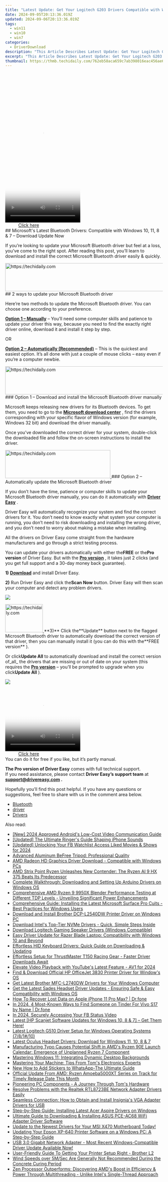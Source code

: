 ```yaml
---
title: "Latest Update: Get Your Logitech G203 Drivers Compatible with Windows 7, 10 & 11"
date: 2024-09-05T20:13:36.019Z
updated: 2024-09-06T20:13:36.019Z
tags:
  - win11
  - win10
  - win7
categories:
  - DriverDownload
description: "This Article Describes Latest Update: Get Your Logitech G203 Drivers Compatible with Windows 7, 10 & 11"
excerpt: "This Article Describes Latest Update: Get Your Logitech G203 Drivers Compatible with Windows 7, 10 & 11"
thumbnail: https://thmb.techidaily.com/762eb58aca659c7ab398016eac456ae67d371642f3000355e426b137b3698ca6.jpg
---
```


<!-- affiliate ads begin -->
<span id="1770526">
					<video width="240" height="480" style="cursor:pointer"
           poster="//a.impactradius-go.com/display-clicktoplayimage/1770526.png"
           onclick="if(!this.playClicked){this.play();this.setAttribute('controls',true);this.playClicked=true;}">
	   <source src="//a.impactradius-go.com/display-ad/20702-1770526">
	   <img src="//a.impactradius-go.com/display-clicktoplayimage/1770526.png" style="border: none; height: 100%; width: 100%; object-fit: contain">
	</video>
	<div style="width:150px;text-align:center"><a href="javascript:window.open(decodeURIComponent('https%3A%2F%2Ftokenmetrics.sjv.io%2Fc%2F5597632%2F1770526%2F20702'), '_blank');void(0);">Click here</a></div>
</span>
<img height="0" width="0" src="https://imp.pxf.io/i/5597632/1770526/20702" style="position:absolute;visibility:hidden;" border="0" />
<!-- affiliate ads end -->
## Microsoft's Latest Bluetooth Drivers: Compatible with Windows 10, 11, 8 & 7 – Download Update Now

If you’re looking to update your Microsoft Bluetooth driver but feel at a loss, you’ve come to the right spot. After reading this post, you’ll learn to download and install the correct Microsoft Bluetooth driver easily & quickly.

<!-- affiliate ads begin -->
<a href="https://unicoeye.pxf.io/c/5597632/2134494/18498" target="_top" id="2134494">
  <img src="//a.impactradius-go.com/display-ad/18498-2134494" border="0" alt="https://techidaily.com" width="721" height="90"/>
</a>
<img height="0" width="0" src="https://unicoeye.pxf.io/i/5597632/2134494/18498" style="position:absolute;visibility:hidden;" border="0" />
<!-- affiliate ads end -->
## 2 ways to update your Microsoft Bluetooth driver

 Here’re two methods to update the Microsoft Bluetooth driver. You can choose one according to your preference.

**[Option 1 – Manually](https://tools.techidaily.com/drivereasy/download/)**  – You’ll need some computer skills and patience to update your driver this way, because you need to find the exactly right driver online, download it and install it step by step.

OR

**[Option 2 – Automatically (Recommended)](https://www.drivereasy.com/knowledge/microsoft-bluetooth-driver-download-and-update/#option2)**  – This is the quickest and easiest option. It’s all done with just a couple of mouse clicks – easy even if you’re a computer newbie.

<!-- affiliate ads begin -->
<a href="https://appsumo.8odi.net/c/5597632/2130885/7443" target="_top" id="2130885">
  <img src="//a.impactradius-go.com/display-ad/7443-2130885" border="0" alt="https://techidaily.com" width="600" height="90"/>
</a>
<img height="0" width="0" src="https://appsumo.8odi.net/i/5597632/2130885/7443" style="position:absolute;visibility:hidden;" border="0" />
<!-- affiliate ads end -->
### Option 1 – Download and install the Microsoft Bluetooth driver manually

 Microsoft keeps releasing new drivers for its Bluetooth devices. To get them, you need to go to the **[Microsoft download center](https://www.microsoft.com/accessories/en-gb/downloads)**  , find the drivers corresponding with your specific flavor of Windows version (for example, Windows 32 bit) and download the driver manually.

 Once you’ve downloaded the correct driver for your system, double-click the downloaded file and follow the on-screen instructions to install the driver.

<!-- affiliate ads begin -->
<a href="https://aligracehair.sjv.io/c/5597632/2115934/19272" target="_top" id="2115934">
  <img src="//a.impactradius-go.com/display-ad/19272-2115934" border="0" alt="https://techidaily.com" width="336" height="90"/>
</a>
<img height="0" width="0" src="https://aligracehair.sjv.io/i/5597632/2115934/19272" style="position:absolute;visibility:hidden;" border="0" />
<!-- affiliate ads end -->
### Option 2 – Automatically update the Microsoft Bluetooth driver

 If you don’t have the time, patience or computer skills to update your Microsoft Bluetooth driver manually, you can do it automatically with **[Driver Easy](https://tools.techidaily.com/drivereasy/download/)**  .

 Driver Easy will automatically recognize your system and find the correct drivers for it. You don’t need to know exactly what system your computer is running, you don’t need to risk downloading and installing the wrong driver, and you don’t need to worry about making a mistake when installing.

 All the drivers on Driver Easy come straight from the hardware manufacturers and go through a strict testing process.

 You can update your drivers automatically with either the**FREE** or the**Pro version** of Driver Easy. But with the **[Pro version](https://tools.techidaily.com/drivereasy/download/)**  , it takes just 2 clicks (and you get full support and a 30-day money back guarantee).

**1)** **[Download](https://tools.techidaily.com/drivereasy/download/)**  and install Driver Easy.

**2)** Run Driver Easy and click the**Scan Now** button. Driver Easy will then scan your computer and detect any problem drivers.

![](https://images.drivereasy.com/wp-content/uploads/2020/08/de-1-3.jpg)

<!-- affiliate ads begin -->
<a href="https://aligracehair.sjv.io/c/5597632/2115910/19272" target="_top" id="2115910">
  <img src="//a.impactradius-go.com/display-ad/19272-2115910" border="0" alt="https://techidaily.com" width="120" height="90"/>
</a>
<img height="0" width="0" src="https://aligracehair.sjv.io/i/5597632/2115910/19272" style="position:absolute;visibility:hidden;" border="0" />
<!-- affiliate ads end -->
**3)** Click the**Update** button next to the flagged Microsoft Bluetooth driver to automatically download the correct version of that driver, then you can manually install it (you can do this with the**FREE version** ).

 Or click**Update All** to automatically download and install the correct version of_all_ the drivers that are missing or out of date on your system (this requires the **[Pro version](https://tools.techidaily.com/drivereasy/download/)**  – you’ll be prompted to upgrade when you click**Update All** ).

![](https://images.drivereasy.com/wp-content/uploads/2020/08/de-2-3.jpg)

<!-- affiliate ads begin -->
<span id="1304647">
					<video width="240" height="200" style="cursor:pointer"
           poster="//a.impactradius-go.com/display-clicktoplayimage/1304647.png"
           onclick="if(!this.playClicked){this.play();this.setAttribute('controls',true);this.playClicked=true;}">
	   <source src="//a.impactradius-go.com/display-ad/15852-1304647">
	   <img src="//a.impactradius-go.com/display-clicktoplayimage/1304647.png" style="border: none; height: 100%; width: 100%; object-fit: contain">
	</video>
	<div style="width:150px;text-align:center"><a href="javascript:window.open(decodeURIComponent('https%3A%2F%2Fthefitville.pxf.io%2Fc%2F5597632%2F1304647%2F15852'), '_blank');void(0);">Click here</a></div>
</span>
<img height="0" width="0" src="https://imp.pxf.io/i/5597632/1304647/15852" style="position:absolute;visibility:hidden;" border="0" />
<!-- affiliate ads end -->
 You can do it for free if you like, but it’s partly manual.

**The Pro version of Driver Easy** comes with full technical support.  
 If you need assistance, please contact **Driver Easy’s support team** at **[support@drivereasy.com](https://tools.techidaily.com/drivereasy/download/) .**

 Hopefully you’ll find this post helpful. If you have any questions or suggestions, feel free to share with us in the comment area below.

* [Bluetooth](https://tools.techidaily.com/drivereasy/download/)
* [driver](https://tools.techidaily.com/drivereasy/download/)
* [Drivers](https://tools.techidaily.com/drivereasy/download/)

<ins class="adsbygoogle"
     style="display:block"
     data-ad-format="autorelaxed"
     data-ad-client="ca-pub-7571918770474297"
     data-ad-slot="1223367746"></ins>



<ins class="adsbygoogle"
     style="display:block"
     data-ad-client="ca-pub-7571918770474297"
     data-ad-slot="8358498916"
     data-ad-format="auto"
     data-full-width-responsive="true"></ins>

<span class="atpl-alsoreadstyle">Also read:</span>
<div><ul>
<li><a href="https://on-screen-recording.techidaily.com/new-2024-approved-androids-low-cost-video-communication-guide/"><u>[New] 2024 Approved Android's Low-Cost Video Communication Guide</u></a></li>
<li><a href="https://some-skills.techidaily.com/updated-the-ultimate-ringers-guide-shaping-iphone-sounds/"><u>[Updated] The Ultimate Ringer's Guide Shaping iPhone Sounds</u></a></li>
<li><a href="https://facebook-clips.techidaily.com/updated-unlocking-your-fb-watchlist-access-liked-movies-and-shows-for-2024/"><u>[Updated] Unlocking Your FB Watchlist Access Liked Movies & Shows for 2024</u></a></li>
<li><a href="https://buynow-reviews.techidaily.com/advanced-aluminum-befree-tripod-professional-quality/"><u>Advanced Aluminum BeFree Tripod: Professional Quality</u></a></li>
<li><a href="https://hardware-updates.techidaily.com/amd-radeon-hd-graphics-driver-download-compatible-with-windows-pcs/"><u>AMD Radeon HD Graphics Driver Download - Compatible with Windows PCs</u></a></li>
<li><a href="https://hardware-updates.techidaily.com/amd-strix-point-ryzen-unleashes-new-contender-the-ryzen-ai-9-hx-375-beats-its-predecessor/"><u>AMD Strix Point Ryzen Unleashes New Contender: The Ryzen AI 9 HX 375 Beats Its Predecessor</u></a></li>
<li><a href="https://hardware-updates.techidaily.com/complete-walkthrough-downloading-and-setting-up-arduino-drivers-on-windows-os/"><u>Complete Walkthrough: Downloading and Setting Up Arduino Drivers on Windows OS</u></a></li>
<li><a href="https://hardware-updates.techidaily.com/comprehensive-amd-ryzen-9-9950x-blender-performance-testing-at-different-tdp-levels-unveiling-significant-power-enhancements/"><u>Comprehensive AMD Ryzen 9 9950X Blender Performance Testing at Different TDP Levels - Unveiling Significant Power Enhancements</u></a></li>
<li><a href="https://hardware-updates.techidaily.com/comprehensive-guide-installing-the-latest-microsoft-surface-pro-cuits-best-practices-for-windows-users/"><u>Comprehensive Guide: Installing the Latest Microsoft Surface Pro Cuits - Best Practices for Windows Users</u></a></li>
<li><a href="https://hardware-updates.techidaily.com/download-and-install-brother-dcp-l2540dw-printer-driver-on-windows-pc/"><u>Download and Install Brother DCP-L2540DW Printer Driver on Windows PC</u></a></li>
<li><a href="https://hardware-updates.techidaily.com/download-intels-top-tier-nvme-drivers-quick-simple-steps-inside/"><u>Download Intel's Top-Tier NVMe Drivers - Quick, Simple Steps Inside</u></a></li>
<li><a href="https://hardware-updates.techidaily.com/download-logitech-gaming-speaker-drivers-windows-compatible/"><u>Download Logitech Gaming Speaker Drivers (Windows Compatible)</u></a></li>
<li><a href="https://hardware-updates.techidaily.com/easy-driver-update-for-razer-blade-laptop-compatibility-with-windows-10-and-beyond/"><u>Easy Driver Update for Razer Blade Laptop: Compatibility with Windows 10 and Beyond</u></a></li>
<li><a href="https://hardware-updates.techidaily.com/effortless-hid-keyboard-drivers-quick-guide-on-downloading-and-updating/"><u>Effortless HID Keyboard Drivers: Quick Guide on Downloading & Updating</u></a></li>
<li><a href="https://hardware-updates.techidaily.com/1722974628784-effortless-setup-for-thrustmaster-t150-racing-gear-faster-driver-downloads-await/"><u>Effortless Setup for ThrustMaster T150 Racing Gear - Faster Driver Downloads Await</u></a></li>
<li><a href="https://youtube-clips.techidaily.com/elevate-video-playback-with-youtubes-latest-feature-av1-for-2024/"><u>Elevate Video Playback with YouTube's Latest Feature - AV1 for 2024</u></a></li>
<li><a href="https://hardware-updates.techidaily.com/find-and-download-official-hp-officejet-3830-printer-driver-for-windows-os/"><u>Find & Download Official HP OfficeJet 3830 Printer Driver for Window's OS</u></a></li>
<li><a href="https://hardware-updates.techidaily.com/get-latest-brother-mfc-l2740dw-drivers-for-your-windows-computer/"><u>Get Latest Brother MFC-L2740DW Drivers for Your Windows Computer</u></a></li>
<li><a href="https://hardware-updates.techidaily.com/get-the-latest-sades-headset-driver-updates-ensuring-safe-and-easy-compatibility-with-windows-os/"><u>Get the Latest Sades Headset Driver Updates - Ensuring Safe & Easy Compatibility with Windows OS</u></a></li>
<li><a href="https://techidaily.com/how-to-recover-lost-data-on-apple-iphone-11-pro-max-drfone-by-drfone-ios-data-recovery-ios-data-recovery/"><u>How To Recover Lost Data on Apple iPhone 11 Pro Max? | Dr.fone</u></a></li>
<li><a href="https://location-social.techidaily.com/in-2024-4-most-known-ways-to-find-someone-on-tinder-for-vivo-s17-by-name-drfone-by-drfone-virtual-android/"><u>In 2024, 4 Most-Known Ways to Find Someone on Tinder For Vivo S17 by Name | Dr.fone</u></a></li>
<li><a href="https://facebook-clips.techidaily.com/in-2024-securely-accessing-your-fb-status-video/"><u>In 2024, Securely Accessing Your FB Status Video</u></a></li>
<li><a href="https://hardware-updates.techidaily.com/1722962325774-latest-hp-scanjet-software-updates-for-windows-10-8-and-7-get-them-here/"><u>Latest [HP Scanjet Software Updates for Windows 10, 8 & 7] – Get Them Here!</u></a></li>
<li><a href="https://hardware-updates.techidaily.com/latest-logitech-g510-driver-setup-for-windows-operating-systems-78110/"><u>Latest Logitech G510 Driver Setup for Windows Operating Systems (7/8/1#/10)</u></a></li>
<li><a href="https://hardware-updates.techidaily.com/latest-oculus-headset-drivers-download-for-windows-11-10-8-and-7/"><u>Latest Oculus Headset Drivers: Download for Windows 11, 10, 8 & 7</u></a></li>
<li><a href="https://hardware-updates.techidaily.com/manufacturing-typo-causes-potential-shift-in-amds-ryzen-90e-launch-calendar-emergence-of-unplanned-ryzen-7-component/"><u>Manufacturing Typo Causes Potential Shift in AMD's Ryzen 90E Launch Calendar: Emergence of Unplanned Ryzen 7 Component</u></a></li>
<li><a href="https://win11.techidaily.com/mastering-windows-11-integrating-dynamic-desktop-backgrounds/"><u>Mastering Windows 11: Integrating Dynamic Desktop Backgrounds</u></a></li>
<li><a href="https://hardware-updates.techidaily.com/mastering-your-machine-tips-from-toms-electronics-experts/"><u>Mastering Your Machine: Tips From Tom's Electronics Experts</u></a></li>
<li><a href="https://meme-emoji.techidaily.com/new-how-to-add-stickers-to-whatsapp-the-ultimate-guide/"><u>New How to Add Stickers to WhatsApp-The Ultimate Guide</u></a></li>
<li><a href="https://hardware-updates.techidaily.com/official-update-from-amd-ryzen-amoeba5000xt-series-on-track-for-timely-release-date-this-month/"><u>Official Update From AMD: Ryzen Amoeba5000XT Series on Track for Timely Release Date This Month</u></a></li>
<li><a href="https://hardware-updates.techidaily.com/pioneering-pc-components-a-journey-through-toms-hardware/"><u>Pioneering PC Components - A Journey Through Tom's Hardware</u></a></li>
<li><a href="https://hardware-updates.techidaily.com/resolve-problems-with-the-realtek-rtl8723be-network-adapter-drivers-easily/"><u>Resolve Problems with the Realtek RTL8723BE Network Adapter Drivers Easily</u></a></li>
<li><a href="https://hardware-updates.techidaily.com/seamless-connection-how-to-obtain-and-install-insignias-vga-adapter-drivers-for-usb/"><u>Seamless Connection: How to Obtain and Install Insignia's VGA Adapter Drivers for USB</u></a></li>
<li><a href="https://hardware-updates.techidaily.com/step-by-step-guide-installing-latest-acer-aspire-drivers-on-windows/"><u>Step-by-Step Guide: Installing Latest Acer Aspire Drivers on Windows</u></a></li>
<li><a href="https://hardware-updates.techidaily.com/ultimate-guide-to-downloading-and-installing-asus-pce-ac68-wifi-adapter-driver-software/"><u>Ultimate Guide to Downloading & Installing ASUS PCE-AC68 WiFi Adapter Driver Software</u></a></li>
<li><a href="https://hardware-updates.techidaily.com/1722978290438-update-to-the-newest-drivers-for-your-msi-x470-motherboard-today/"><u>Update to the Newest Drivers for Your MSI X470 Motherboard Today!</u></a></li>
<li><a href="https://hardware-updates.techidaily.com/updating-your-epson-xp-640-printer-software-on-a-windows-pc-a-step-by-step-guide/"><u>Updating Your Epson XP-640 Printer Software on a Windows PC: A Step-by-Step Guide</u></a></li>
<li><a href="https://hardware-updates.techidaily.com/1722978800913-usb-30-gigabit-network-adapter-most-recent-windows-compatible-driver-update-available-now/"><u>USB 3.0 Gigabit Network Adapter - Most Recent Windows-Compatible Driver Update Available Now!</u></a></li>
<li><a href="https://hardware-updates.techidaily.com/user-friendly-guide-to-getting-your-printer-setup-right-brother-l2/"><u>User-Friendly Guide To Getting Your Printer Setup Right - Brother L2</u></a></li>
<li><a href="https://hardware-updates.techidaily.com/1722958150228-wind-speeds-over-5msec-are-generally-not-recommended-during-the-concrete-curing-period/"><u>Wind Speeds over 5M/Sec Are Generally Not Recommended During the Concrete Curing Period</u></a></li>
<li><a href="https://hardware-updates.techidaily.com/zen-processor-outperforms-discovering-amds-boost-in-efficiency-and-power-through-multithreading-unlike-intels-single-thread-approach/"><u>Zen Processor Outperforms: Discovering AMD's Boost in Efficiency & Power Through Multithreading - Unlike Intel's Single-Thread Approach</u></a></li>
</ul></div>

